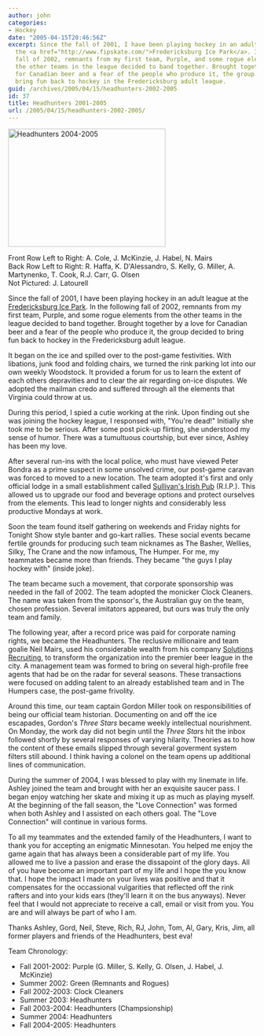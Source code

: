 ```yaml
---
author: john
categories:
- Hockey
date: "2005-04-15T20:46:56Z"
excerpt: Since the fall of 2001, I have been playing hockey in an adult league at
  the <a href="http://www.fipskate.com/">Fredericksburg Ice Park</a>. In the following
  fall of 2002, remnants from my first team, Purple, and some rogue elements from
  the other teams in the league decided to band together. Brought together by a love
  for Canadian beer and a fear of the people who produce it, the group decided to
  bring fun back to hockey in the Fredericksburg adult league.
guid: /archives/2005/04/15/headhunters-2002-2005
id: 37
title: Headhunters 2001-2005
url: /2005/04/15/headhunters-2002-2005/
---
```


[<img src="/wordpress/wp-content/uploads/IMG_0166Small.JPG" title="Headhunters 2004-2005" alt="Headhunters 2004-2005" height="240" width="320" />](/images/IMG_0166%20%28Large%29.JPG "Headhutners 2004-2005 Team Picture")
  
<span class="caption">Front Row Left to Right: A. Cole, J. McKinzie, J. Habel, N. Mairs<br /> Back Row Left to Right: R. Haffa, K. D'Alessandro, S. Kelly, G. Miller, A. Martynenko, T. Cook, R.J. Carr, G. Olsen<br /> Not Pictured: J. Latourell</span>

Since the fall of 2001, I have been playing hockey in an adult league at the [Fredericksburg Ice Park](http://www.fipskate.com/). In the following fall of 2002, remnants from my first team, Purple, and some rogue elements from the other teams in the league decided to band together. Brought together by a love for Canadian beer and a fear of the people who produce it, the group decided to bring fun back to hockey in the Fredericksburg adult league.

It began on the ice and spilled over to the post-game festivities. With libations, junk food and folding chairs, we turned the rink parking lot into our own weekly Woodstock. It provided a forum for us to learn the extent of each others depravities and to clear the air regarding on-ice disputes. We adopted the mailman credo and suffered through all the elements that Virginia could throw at us.

During this period, I spied a cutie working at the rink. Upon finding out she was joining the hockey league, I responsed with, "You're dead!" Initially she took me to be serious. After some post pick-up flirting, she understood my sense of humor. There was a tumultuous courtship, but ever since, Ashley has been my love.

After several run-ins with the local police, who must have viewed Peter Bondra as a prime suspect in some unsolved crime, our post-game caravan was forced to moved to a new location. The team adopted it's first and only official lodge in a small establishment called [Sullivan's Irish Pub](http://pages.fredericksburgcity.com/dining/sullivans.htm) (R.I.P.). This allowed us to upgrade our food and beverage options and protect ourselves from the elements. This lead to longer nights and considerably less productive Mondays at work.

Soon the team found itself gathering on weekends and Friday nights for Tonight Show style banter and go-kart rallies. These social events became fertile grounds for producing such team nicknames as The Basher, Wellies, Silky, The Crane and the now infamous, The Humper. For me, my teammates became more than friends. They became "the guys I play hockey with" (inside joke).

The team became such a movement, that corporate sponsorship was needed in the fall of 2002. The team adopted the monicker Clock Cleaners. The name was taken from the sponsor's, the Australian guy on the team, chosen profession. Several imitators appeared, but ours was truly the only team and family.

The following year, after a record price was paid for corporate naming rights, we became the Headhunters. The reclusive millionaire and team goalie Neil Mairs, used his considerable wealth from his company [Solutions Recruiting](http://www.solutionsrecruiting.com), to transform the organization into the premier beer league in the city. A management team was formed to bring on several high-profile free agents that had be on the radar for several seasons. These transactions were focused on adding talent to an already established team and in The Humpers case, the post-game frivolity.

Around this time, our team captain Gordon Miller took on responsibilities of being our official team historian. Documenting on and off the ice escapades, Gordon's _Three Stars_ became weekly intellectual nourishment. On Monday, the work day did not begin until the _Three Stars_ hit the inbox followed shortly by several responses of varying hilarity. Theories as to how the content of these emails slipped through several goverment system filters still abound. I think having a colonel on the team opens up additional lines of communication.

During the summer of 2004, I was blessed to play with my linemate in life. Ashley joined the team and brought with her an exquisite saucer pass. I began enjoy watching her skate and mixing it up as much as playing myself. At the beginning of the fall season, the "Love Connection" was formed when both Ashley and I assisted on each others goal. The "Love Connection" will continue in various forms.

To all my teammates and the extended family of the Headhunters, I want to thank you for accepting an enigmatic Minnesotan. You helped me enjoy the game again that has always been a considerable part of my life. You allowed me to live a passion and erase the dissapoint of the glory days. All of you have become an important part of my life and I hope the you know that. I hope the impact I made on your lives was positive and that it compensates for the occassional vulgarities that reflected off the rink rafters and into your kids ears (they'll learn it on the bus anyways). Never feel that I would not appreciate to receive a call, email or visit from you. You are and will always be part of who I am.

Thanks Ashley, Gord, Neil, Steve, Rich, RJ, John, Tom, Al, Gary, Kris, Jim, all former players and friends of the Headhunters, best eva!

Team Chronology:

  * Fall 2001-2002: Purple (G. Miller, S. Kelly, G. Olsen, J. Habel, J. McKinzie)
  * Summer 2002: Green (Remnants and Rogues)
  * Fall 2002-2003: Clock Cleaners
  * Summer 2003: Headhunters
  * Fall 2003-2004: Headhunters (Champsionship)
  * Summer 2004: Headhunters
  * Fall 2004-2005: Headhunters